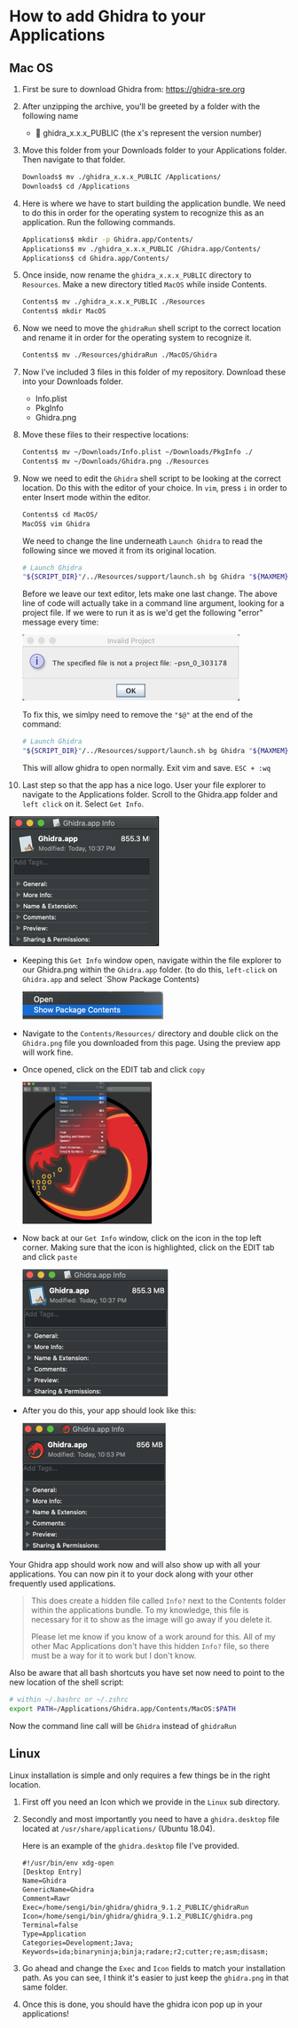 # How to add Ghidra to your Applications

## Mac OS

1. First be sure to download Ghidra from: https://ghidra-sre.org

2. After unzipping the archive, you'll be greeted by a folder with the following name

   - :file_folder: ghidra_x.x.x_PUBLIC (the x's represent the version number)

3. Move this folder from your Downloads folder to your Applications folder. Then navigate to that folder.

   ```bash
   Downloads$ mv ./ghidra_x.x.x_PUBLIC /Applications/
   Downloads$ cd /Applications
   ```

4. Here is where we have to start building the application bundle. We need to do this in order for the operating system to recognize this as an application. Run the following commands.

   ```bash
   Applications$ mkdir -p Ghidra.app/Contents/
   Applications$ mv ./ghidra_x.x.x_PUBLIC /Ghidra.app/Contents/
   Applications$ cd Ghidra.app/Contents/
   ```

5. Once inside, now rename the `ghidra_x.x.x_PUBLIC` directory to `Resources`. Make a new directory titled `MacOS` while inside Contents.

   ```bash
   Contents$ mv ./ghidra_x.x.x_PUBLIC ./Resources
   Contents$ mkdir MacOS
   ```

6. Now we need to move the `ghidraRun` shell script to the correct location and rename it in order for the operating system to recognize it. 

   ```bash
   Contents$ mv ./Resources/ghidraRun ./MacOS/Ghidra
   ```

7. Now I've included 3 files in this folder of my repository. Download these into your Downloads folder.

   - Info.plist
   - PkgInfo
   - Ghidra.png

8. Move these files to their respective locations:

   ```bash
   Contents$ mv ~/Downloads/Info.plist ~/Downloads/PkgInfo ./
   Contents$ mv ~/Downloads/Ghidra.png ./Resources
   ```

9. Now we need to edit the `Ghidra` shell script to be looking at the correct location. Do this with the editor of your choice. In `vim`, press `i` in order to enter Insert mode within the editor.

   ```bash
   Contents$ cd MacOS/
   MacOS$ vim Ghidra
   ```

   We need to change the line underneath `Launch Ghidra` to read the following since we moved it from its original location.

   ```bash
   # Launch Ghidra
   "${SCRIPT_DIR}"/../Resources/support/launch.sh bg Ghidra "${MAXMEM}" "" ghidra.GhidraRun "$@"
   ```

   Before we leave our text editor, lets make one last change. The above line of code will actually take in a command line argument, looking for a project file. If we were to run it as is we'd get the following "error" message every time:

   <img src="./img/error.png" alt="error" style="zoom:50%;" />

   To fix this, we simlpy need to remove the `"$@"` at the end of the command:

   ```bash
   # Launch Ghidra
   "${SCRIPT_DIR}"/../Resources/support/launch.sh bg Ghidra "${MAXMEM}" "" ghidra.GhidraRun
   ```

   This will allow ghidra to open normally. Exit vim and save. `ESC + :wq`

10. Last step so that the app has a nice logo. User your file explorer to navigate to the Applications folder. Scroll to the Ghidra.app folder and `left click` on it. Select `Get Info`.

   <img src="./img/get_info.png" alt="get_info.png" style="zoom:50%;" />

   - Keeping this `Get Info` window open, navigate within the file explorer to our Ghidra.png within the `Ghidra.app` folder. (to do this, `left-click` on `Ghidra.app` and select `Show Package Contents)

     <img src="./img/contents.png" alt="contents" style="zoom:50%;" />

   - Navigate to the `Contents/Resources/` directory and double click on the `Ghidra.png` file you downloaded from this page. Using the preview app will work fine.

   - Once opened, click on the EDIT tab and click `copy` 

     <img src="./img/copy.png" alt="copy.png" style="zoom:25%;" />

   - Now back at our `Get Info` window, click on the icon in the top left corner. Making sure that the icon is highlighted, click on the EDIT tab and click `paste` 

     <img src="./img/highlight.png" alt="highlight.png" style="zoom:50%;" />

   - After you do this, your app should look like this:

     <img src="./img/final.png" alt="final.png" style="zoom:50%;" />

Your Ghidra app should work now and will also show up with all your applications. You can now pin it to your dock along with your other frequently used applications.

> This does create a hidden file called `Info?` next to the Contents folder within the applications bundle. To my knowledge, this file is necessary for it to show as the image will go away if you delete it. 
>
> Please let me know if you know of a work around for this. All of my other Mac Applications don't have this hidden `Info?` file, so there must be a way for it to work but I don't know.

Also be aware that all bash shortcuts you have set now need to point to the new location of the shell script:

```bash
# within ~/.bashrc or ~/.zshrc
export PATH=/Applications/Ghidra.app/Contents/MacOS:$PATH
```

Now the command line call will be `Ghidra` instead of `ghidraRun`

## Linux

Linux installation is simple and only requires a few things be in the right location. 

1. First off you need an Icon which we provide in the `Linux` sub directory.

2. Secondly and most importantly you need to have a `ghidra.desktop` file located at `/usr/share/applications/` (Ubuntu 18.04).

   Here is an example of the `ghidra.desktop` file I've provided.

   ```assembly
   #!/usr/bin/env xdg-open
   [Desktop Entry]
   Name=Ghidra
   GenericName=Ghidra
   Comment=Rawr
   Exec=/home/sengi/bin/ghidra/ghidra_9.1.2_PUBLIC/ghidraRun
   Icon=/home/sengi/bin/ghidra/ghidra_9.1.2_PUBLIC/ghidra.png
   Terminal=false
   Type=Application
   Categories=Development;Java;
   Keywords=ida;binaryninja;binja;radare;r2;cutter;re;asm;disasm;
   ```

3. Go ahead and change the `Exec` and `Icon` fields to match your installation path. As you can see, I think it's easier to just keep the `ghidra.png` in that same folder.

4. Once this is done, you should have the ghidra icon pop up in your applications!